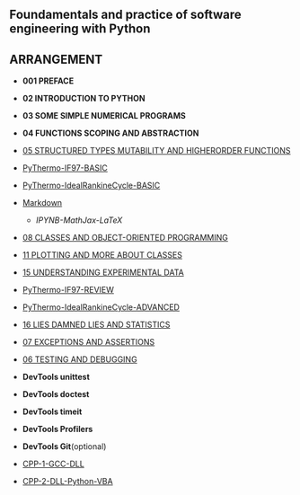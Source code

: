 
## Foundamentals and practice of software engineering with Python

## ARRANGEMENT

* **001 PREFACE**

* **02 INTRODUCTION TO PYTHON**

* **03 SOME SIMPLE NUMERICAL PROGRAMS**

* **04 FUNCTIONS SCOPING AND ABSTRACTION**

* [05 STRUCTURED TYPES MUTABILITY AND HIGHERORDER FUNCTIONS](http://nbviewer.ipython.org/github/PySEE/home/tree/S2017/notebook/05_STRUCTURED_TYPES_MUTABILITY_AND_HIGHERORDER_FUNCTIONS.ipynb)

* [PyThermo-IF97-BASIC](http://nbviewer.ipython.org/github/PySEE/home/tree/S2017/notebook/PyThermo-IF97.ipynb)

* [PyThermo-IdealRankineCycle-BASIC](http://nbviewer.ipython.org/github/PySEE/home/tree/S2017/notebook/PyThermo-IdealRankineCycle.ipynb)

* [Markdown](https://github.com/PySEE/home/blob/S2017/guide/Markdown.md)

  * *IPYNB-MathJax-LaTeX*

* [08 CLASSES AND OBJECT-ORIENTED PROGRAMMING](http://nbviewer.ipython.org/github/PySEE/home/tree/S2017/notebook/08_CLASSES_AND_OBJECT-ORIENTED_PROGRAMMING.ipynb)

* [11 PLOTTING AND MORE ABOUT CLASSES](http://nbviewer.ipython.org/github/PySEE/home/tree/S2017/notebook/11_PLOTTING_AND_MORE_ABOUT_CLASSES.ipynb)

* [15 UNDERSTANDING EXPERIMENTAL DATA](http://nbviewer.ipython.org/github/PySEE/home/tree/S2017/notebook/15_UNDERSTANDING_EXPERIMENTAL_DATA.ipynb)

* [PyThermo-IF97-REVIEW](http://nbviewer.ipython.org/github/PySEE/home/tree/S2017/notebook/PyThermo-IF97.ipynb)

* [PyThermo-IdealRankineCycle-ADVANCED](http://nbviewer.ipython.org/github/PySEE/home/tree/S2017/notebook/PyThermo-IdealRankineCycle.ipynb)

* [16 LIES DAMNED LIES AND STATISTICS](http://nbviewer.ipython.org/github/PySEE/home/tree/S2017/notebook/16_LIES_DAMNED_LIES_AND_STATISTICS.ipynb)

* [07 EXCEPTIONS AND ASSERTIONS](http://nbviewer.ipython.org/github/PySEE/home/tree/S2017/notebook/07_EXCEPTIONS_AND_ASSERTIONS.ipynb)

* [06 TESTING AND DEBUGGING](http://nbviewer.ipython.org/github/PySEE/home/tree/S2017/notebook/06_TESTING_AND_DEBUGGING.ipynb)

* **DevTools unittest**

* **DevTools doctest**

* **DevTools timeit**

* **DevTools Profilers**

* **DevTools Git**(optional)

* [CPP-1-GCC-DLL](http://nbviewer.ipython.org/github/PySEE/home/tree/S2017/notebook/CPP-1-GCC-DLL.ipynb)

* [CPP-2-DLL-Python-VBA](http://nbviewer.ipython.org/github/PySEE/home/tree/S2017/notebook/CPP-2-DLL-Python-VBA.ipynb)
  


